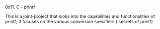 0x11. C - printf

This is a joint-project that looks into the capabilities and functionalities of printf;
It focuses on the various conversion specifiers ( secrets of printf)
